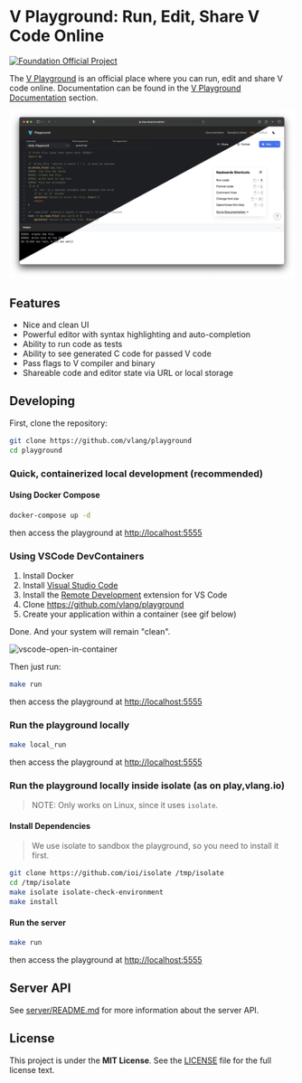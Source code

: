 # V Playground: Run, Edit, Share V Code Online

[![Foundation Official Project][FoundationOfficialBadge]][FoundationUrl]

The [V Playground](https://play.vlang.io) is an official place where you can run, edit and share V
code online.
Documentation can be found in the
[V Playground Documentation](https://docs.vlang.foundation/tools/playground.html) section.

![](./docs/images/cover.png)

## Features

- Nice and clean UI
- Powerful editor with syntax highlighting and auto-completion
- Ability to run code as tests
- Ability to see generated C code for passed V code
- Pass flags to V compiler and binary
- Shareable code and editor state via URL or local storage

## Developing

First, clone the repository:

```bash
git clone https://github.com/vlang/playground
cd playground
```

### Quick, containerized local development (recommended)

#### Using Docker Compose

```bash
docker-compose up -d
```

then access the playground at <http://localhost:5555>

### Using VSCode DevContainers

1. Install Docker
2. Install [Visual Studio Code](https://code.visualstudio.com/)
3. Install the
   [Remote Development](https://marketplace.visualstudio.com/items?itemName=ms-vscode-remote.vscode-remote-extensionpack)
   extension for VS Code
4. Clone <https://github.com/vlang/playground>
5. Create your application within a container (see gif below)

Done.
And your system will remain "clean".

![vscode-open-in-container](https://user-images.githubusercontent.com/17727170/197407889-88fe33b0-8e95-47fe-b2db-598fd307140e.gif)

Then just run:

```sh
make run
```

then access the playground at <http://localhost:5555>

### Run the playground locally

```bash
make local_run
```

then access the playground at <http://localhost:5555>

### Run the playground locally inside isolate (as on play,vlang.io)

> NOTE: Only works on Linux, since it uses `isolate`.

#### Install Dependencies

> We use isolate to sandbox the playground, so you need to install it first.

```bash
git clone https://github.com/ioi/isolate /tmp/isolate
cd /tmp/isolate
make isolate isolate-check-environment
make install
```

#### Run the server

```bash
make run
```

then access the playground at <http://localhost:5555>

## Server API

See [server/README.md](./server/README.md) for more information about the server API.

## License

This project is under the **MIT License**.
See the
[LICENSE](https://github.com/vlang-foundation/playground/blob/main/LICENSE)
file for the full license text.

[FoundationOfficialBadge]: https://vlang.foundation/badge.svg

[FoundationUrl]: https://vlang.foundation
